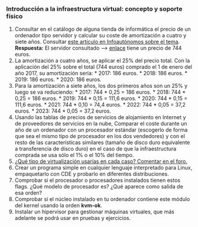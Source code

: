 
### Introducción a la infraestructura virtual: concepto y soporte físico ###

1. Consultar en el catálogo de alguna tienda de informática el precio de un ordenador tipo servidor y calcular su coste de amortización a cuatro y siete años. Consultar [este artículo en Infoautónomos sobre el tema](http://infoautonomos.eleconomista.es/consultas-a-la-comunidad/988/ ).
**Respuesta:** El servidor consultado --> [enlace](http://www.dynos.es/servidor-hp-proliant-ml30-gen9-e3-1220v5-3.0-ghz-4gb-ddr3-lff-1tb-dvd-rw-array-b140i--4514953942059__831067-425.html) tiene un precio de 744 euros.
  1. La amortización a cuatro años, se aplicar el 25% del precio total. Con la aplicación del 25% sobre el total (744 euros) comprado el 1 de enero del año 2017, su amortización sería:
    * 2017: 186 euros.
    * 2018: 186 euros.
    * 2019: 186 euros.
    * 2020: 186 euros.
  2. Para la amortización a siete años, los dos primeros años son un 25% y luego se va reduciendo:
    * 2017: 744 * 0,25 = 186 euros.
    * 2018: 744 * 0,25 = 186 euros.
    * 2019: 744 * 0,15 = 111,6 euros.
    * 2020: 744 * 0,15 = 111,6 euros.
    * 2021: 744 * 0,10 = 74,4 euros.
    * 2022: 744 * 0,05 = 37,2 euros.
    * 2023: 744 * 0,05 = 37,2 euros.
2. Usando las tablas de precios de servicios de alojamiento en Internet y de proveedores de servicios en la nube, Comparar el coste durante un año de un ordenador con un procesador estándar (escogerlo de forma que sea el mismo tipo de procesador en los dos vendedores) y con el resto de las características similares (tamaño de disco duro equivalente a transferencia de disco duro) en el caso de que la infraestructura comprada se usa sólo el 1% o el 10% del tiempo.
3. [¿Qué tipo de virtualización usarías en cada caso? Comentar en el foro.](https://github.com/JJ/IV16-17/issues/1 )
4. Crear un programa simple en cualquier lenguaje interpretado para Linux, empaquetarlo con CDE y probarlo en diferentes distribuciones.
5. Comprobar si el procesador o procesadores instalados tienen estos flags. ¿Qué modelo de procesador es? ¿Qué aparece como salida de esa orden?
6. Comprobar si el núcleo instalado en tu ordenador contiene este módulo del kernel usando la orden **kvm-ok**.
7. Instalar un hipervisor para gestionar máquinas virtuales, que más adelante se podrá usar en pruebas y ejercicios.
